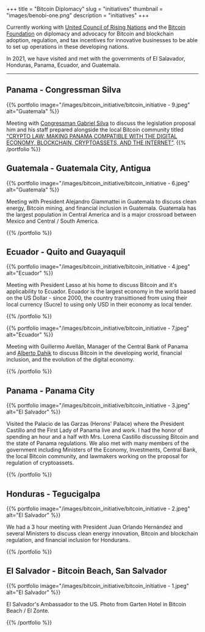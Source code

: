 +++
title = "Bitcoin Diplomacy"
slug = "initiatives"
thumbnail = "images/benobi-one.png"
description = "initiatives"
+++

Currently working with [United Council of Rising Nations](https://unicorn.org) and the [Bitcoin Foundation](https://bitcoinfoundation.org) on diplomacy and advocacy for Bitcoin and blockchain adoption, regulation, and tax incentives for innovative businesses to be able to set up operations in these developing nations.

In 2021, we have visited and met with the governments of El Salavador, Honduras, Panama, Ecuador, and Guatemala.

---------------------------
## Panama - Congressman Silva

{{% portfolio image="/images/bitcoin_initiative/bitcoin_initiative - 9.jpeg" alt="Guatemala" %}}

Meeting with [Congressman Gabriel Silva](https://www.gabrielsilvadiputado.com/) to discuss the legislation proposal him and his staff prepared alongside the local Bitcoin community titled ["CRYPTO LAW: MAKING PANAMA COMPATIBLE WITH THE DIGITAL ECONOMY, BLOCKCHAIN, CRYPTOASSETS, AND THE INTERNET”](https://97855788-39ff-4655-a39b-3acea3b2f10b.filesusr.com/ugd/3b5653_bd5292fe23de49b08a78728ba65b4761.pdf). 
{{% /portfolio %}}

## Guatemala - Guatemala City, Antigua

{{% portfolio image="/images/bitcoin_initiative/bitcoin_initiative - 6.jpeg" alt="Guatemala" %}}

Meeting with President Alejandro Giammattei in Guatemala to discuss clean energy, Bitcoin mining, and financial inclusion in Guatemala. Guatemala has the largest population in Central America and is a major crossroad between Mexico and Central / South America. 

{{% /portfolio %}}

## Ecuador - Quito and Guayaquil

{{% portfolio image="/images/bitcoin_initiative/bitcoin_initiative - 4.jpeg" alt="Ecuador" %}}

Meeting with President Lasso at his home to discuss Bitcoin and it's applicability to Ecuador. Ecuador is the largest economy in the world based on the US Dollar - since 2000, the country transittioned from using their local currency (Sucre) to using only USD in their economy as local tender.

{{% /portfolio %}}

{{% portfolio image="/images/bitcoin_initiative/bitcoin_initiative - 7.jpeg" alt="Ecuador" %}}

Meeting with Guillermo Avellán, Manager of the Central Bank of Panama and [Alberto Dahik](https://en.m.wikipedia.org/wiki/Alberto_Dahik) to discuss Bitcoin in the developing world, financial inclusion, and the evolution of the digital economy.

{{% /portfolio %}}

## Panama - Panama City

{{% portfolio image="/images/bitcoin_initiative/bitcoin_initiative - 3.jpeg" alt="El Salvador" %}}

Visited the Palacio de las Garzas (Herons' Palace) where the President Castillo and the First Lady of Panama live and work. I had the honor of spending an hour and a half with Mrs. Lorena Castillo discussing Bitcoin and the state of Panama regulations. We also met with many members of the government including Ministers of the Economy, Investments, Central Bank, the local Bitcoin community, and lawmakers working on the proposal for regulation of cryptoassets.

{{% /portfolio %}}

## Honduras - Tegucigalpa

{{% portfolio image="/images/bitcoin_initiative/bitcoin_initiative - 2.jpeg" alt="El Salvador" %}}

We had a 3 hour meeting with President Juan Orlando Hernández and several Ministers to discuss clean energy innovation, Bitcoin and blockchain regulation, and financial inclusion for Hondurans.

{{% /portfolio %}}

## El Salvador - Bitcoin Beach, San Salvador

{{% portfolio image="/images/bitcoin_initiative/bitcoin_initiative - 1.jpeg" alt="El Salvador" %}}

El Salvador's Ambassador to the US. Photo from Garten Hotel in Bitcoin Beach / El Zonte.

{{% /portfolio %}}


